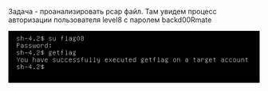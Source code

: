 Задача - проанализировать pcap файл. Там увидем процесс авторизации пользователя level8 с паролем backd00Rmate

![alt text](images/level08/1.png)